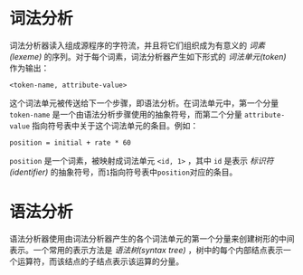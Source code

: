词法分析
=========

词法分析器读入组成源程序的字符流，并且将它们组织成为有意义的 _词素(lexeme)_ 的序列。对于每个词素，词法分析器产生如下形式的 _词法单元(token)_ 作为输出：

`<token-name, attribute-value>`

这个词法单元被传送给下一个步骤，即语法分析。在词法单元中，第一个分量 `token-name` 是一个由语法分析步骤使用的抽象符号，而第二个分量 `attribute-value` 指向符号表中关于这个词法单元的条目。例如：

`position = initial + rate * 60`

`position` 是一个词素，被映射成词法单元 `<id, 1>` ，其中 `id` 是表示 _标识符(identifier)_ 的抽象符号，而`1`指向符号表中`position`对应的条目。

语法分析
=========

语法分析器使用由词法分析器产生的各个词法单元的第一个分量来创建树形的中间表示。一个常用的表示方法是 _语法树(syntax tree)_ ，树中的每个内部结点表示一个运算符，而该结点的子结点表示该运算的分量。

